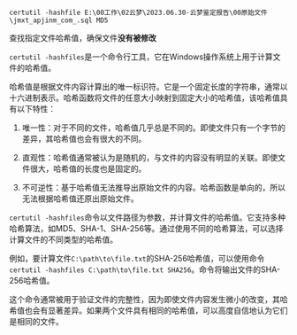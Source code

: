 ```
certutil -hashfile E:\00工作\02云梦\2023.06.30-云梦鉴定报告\00原始文件\jmxt_apjinm_com_.sql MD5
```
查找指定文件哈希值，确保文件**没有被修改**


`certutil -hashfiles`是一个命令行工具，它在Windows操作系统上用于计算文件的哈希值。

哈希值是根据文件内容计算出的唯一标识符。它是一个固定长度的字符串，通常以十六进制表示。哈希函数将文件的任意大小映射到固定大小的哈希值，该哈希值具有以下特性：

1. 唯一性：对于不同的文件，哈希值几乎总是不同的。即使文件只有一个字节的差异，其哈希值也会有很大的不同。

2. 直观性：哈希值通常被认为是随机的，与文件的内容没有明显的关联。即使文件很大，哈希值的长度也是固定的。

3. 不可逆性：基于哈希值无法推导出原始文件的内容。哈希函数是单向的，所以无法根据哈希值还原出原始文件。

`certutil -hashfiles`命令以文件路径为参数，并计算文件的哈希值。它支持多种哈希算法，如MD5、SHA-1、SHA-256等。通过使用不同的哈希算法，可以选择计算文件的不同类型的哈希值。

例如，要计算文件`C:\path\to\file.txt`的SHA-256哈希值，可以使用命令`certutil -hashfiles C:\path\to\file.txt SHA256`。命令将输出文件的SHA-256哈希值。

这个命令通常被用于验证文件的完整性，因为即使文件内容发生微小的改变，其哈希值也会有显著差异。如果两个文件具有相同的哈希值，可以高度自信地认为它们是相同的文件。

